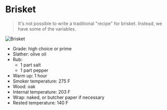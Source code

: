 Brisket
=======

> It's not possible to write a traditional "recipe" for brisket. Instead, we have some of the variables.

![Brisket](https://pbs.twimg.com/media/Ch9lOnWVIAAIhjP.jpg:large)

- Grade: high choice or prime
- Slather: olive oil
- Rub:
  - 1 part salt
  - 1 part pepper
- Warm up: 1 hour
- Smoker temperature: 275 F
- Wood: oak
- Internal temperature: 203 F
- Wrap: naked, or butcher paper if necessary
- Rested temperature: 140 F
